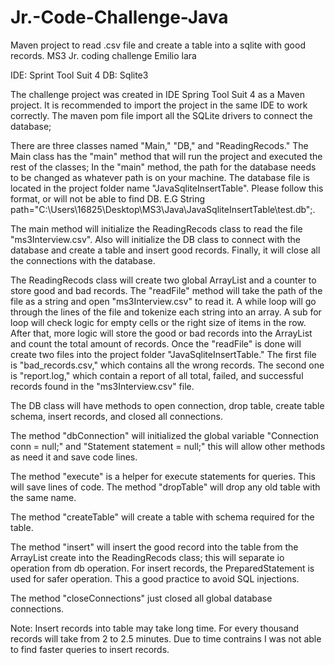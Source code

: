 # Jr.-Code-Challenge-Java
Maven project to read .csv file and create a table into a sqlite with good records. 
MS3 Jr. coding challenge
Emilio lara

IDE: Sprint Tool Suit 4
DB: Sqlite3

The challenge project was created in IDE Spring Tool Suit 4 as a Maven project.
It is recommended to import the project in the same IDE to work correctly.
The maven pom file import all the SQLite drivers to connect the database;
 
There are three classes named "Main," "DB," and "ReadingRecods."
The Main class has the "main" method that will run the project and executed the rest of the classes;
In the "main" method, the path for the database needs to be changed as whatever path is on your machine.
The database file is located in the project folder name "JavaSqliteInsertTable".
Please follow this format, or will not be able to find DB.
E.G	String path="C:\\Users\\16825\\Desktop\\MS3\\Java\\JavaSqliteInsertTable\\test.db";.

The main method will initialize the ReadingRecods class to read the file "ms3Interview.csv".
Also will initialize the DB class to connect with the database and create a table and insert good records.
Finally, it will close all the connections with the database.

The ReadingRecods class will create two global ArrayList and a counter to store good and bad records.
The "readFile" method will take the path of the file as a string and open "ms3Interview.csv" to read it.
A while loop will go through the lines of the file and tokenize each string into an array.
A sub for loop will check logic for empty cells or the right size of items in the row.
After that, more logic will store the good or bad records into the ArrayList and count the total amount of records.
Once the "readFile" is done will create two files into the project folder "JavaSqliteInsertTable." 
The first file is "bad_records.csv," which contains all the wrong records. 
The second one is "report.log," which contain a report of all total, failed, and successful records found in 
the "ms3Interview.csv" file.

The DB class will have methods to open connection, drop table, create table schema, insert records, and closed all connections.

The method "dbConnection" will initialized the global variable "Connection conn = null;" and "Statement statement = null;"
this will allow other methods as need it and save code lines.

The method "execute" is a helper for execute statements for queries. This will save lines of code.
The method "dropTable" will drop any old table with the same name.

The method "createTable" will create a table with schema required for the table.

The method "insert" will insert the good record into the table from the ArrayList create into the ReadingRecods class; this will separate
io operation from db operation. For insert records, the PreparedStatement is used for safer operation. This a good practice to avoid SQL injections. 

The method "closeConnections" just closed all global database connections. 

Note: Insert records into table may take long time. For every thousand records will take from 2 to 2.5 minutes.
Due to time contrains I was not able to find faster queries to insert records.


 
	

